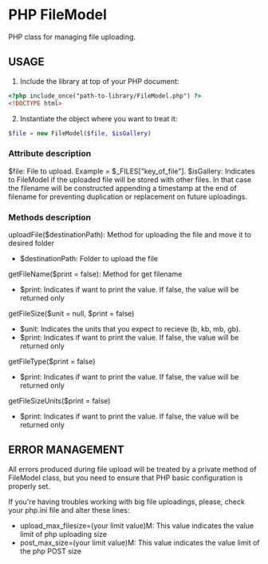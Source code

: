# PHP FileModel
PHP class for managing file uploading.

## USAGE

1) Include the library at top of your PHP document:

```html
<?php include_once("path-to-library/FileModel.php") ?>
<!DOCTYPE html>
```

2) Instantiate the object where you want to treat it:

```php
$file = new FileModel($file, $isGallery)
```

### Attribute description
$file: File to upload. Example = $_FILES["key_of_file"].
$isGallery: Indicates to FileModel if the uploaded file will be stored with other files. In that case the filename will be constructed appending a timestamp at the end of filename for preventing duplication or replacement on future uploadings.

### Methods description
uploadFile($destinationPath): Method for uploading the file and move it to desired folder
  - $destinationPath: Folder to upload the file

getFileName($print = false): Method for get filename
  - $print: Indicates if want to print the value. If false, the value will be returned only

getFileSize($unit = null, $print = false)
  - $unit: Indicates the units that you expect to recieve (b, kb, mb, gb).
  - $print: Indicates if want to print the value. If false, the value will be returned only

getFileType($print = false)
  - $print: Indicates if want to print the value. If false, the value will be returned only

getFileSizeUnits($print = false)
  - $print: Indicates if want to print the value. If false, the value will be returned only


## ERROR MANAGEMENT
All errors produced during file upload will be treated by a private method of FileModel class, but you need to ensure that PHP basic configuration is properly set.

If you're having troubles working with big file uploadings, please, check your php.ini file and alter these lines:

  - upload_max_filesize=(your limit value)M: This value indicates the value limit of php uploading size
  - post_max_size=(your limit value)M: This value indicates the value limit of the php POST size

